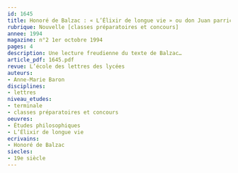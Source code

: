 ```yaml
---
id: 1645
title: Honoré de Balzac : « L’Élixir de longue vie » ou don Juan parricide 
rubrique: Nouvelle [classes préparatoires et concours]
annee: 1994
magazine: n°2 1er octobre 1994
pages: 4
description: Une lecture freudienne du texte de Balzac…
article_pdf: 1645.pdf
revue: L’école des lettres des lycées
auteurs:
- Anne-Marie Baron
disciplines:
- lettres
niveau_etudes:
- terminale
- classes préparatoires et concours
oeuvres:
- Études philosophiques
- L’Élixir de longue vie
ecrivains:
- Honoré de Balzac
siecles:
- 19e siècle
---
```

